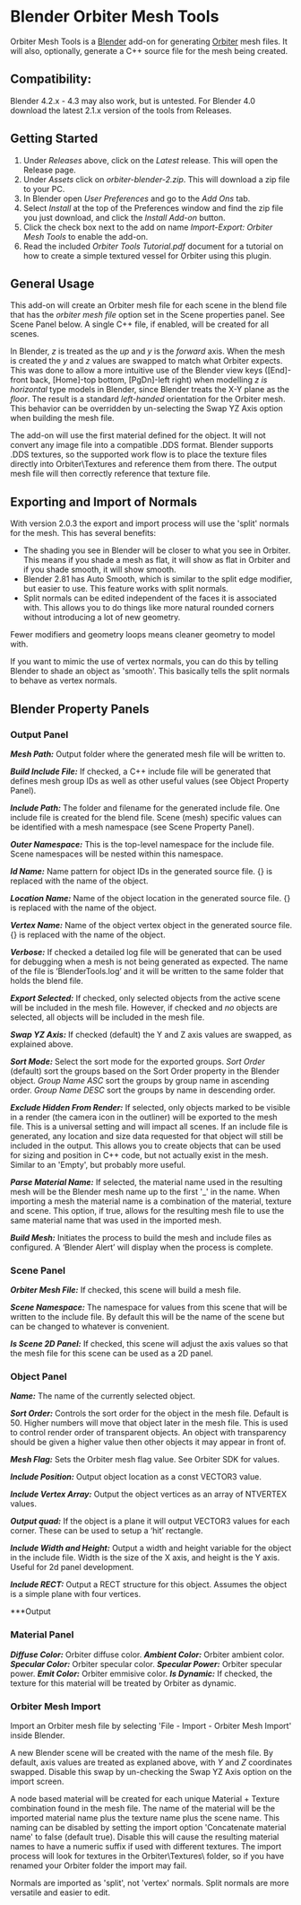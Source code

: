 # Blender Orbiter Mesh Tools

Orbiter Mesh Tools is a [Blender](https://www.blender.org/) add-on for generating [Orbiter](http://orbit.medphys.ucl.ac.uk/index.html) mesh files.  It will also, optionally, generate a C++ source file for the mesh being created.

## Compatibility:
Blender 4.2.x - 4.3 may also work, but is untested.
For Blender 4.0 download the latest 2.1.x version of the tools from Releases.


## Getting Started
1.	Under _Releases_ above, click on the _Latest_ release.  This will open the Release page.
2.  Under _Assets_ click on _orbiter-blender-2.zip_.  This will download a zip file to your PC.
3.	In Blender open *User Preferences* and go to the *Add Ons* tab.
4.	Select _Install_ at the top of the Preferences window and find the zip file you just download, and click the _Install Add-on_ button.
5.  Click the check box next to the add on name _Import-Export: Orbiter Mesh Tools_ to enable the add-on.
6.  Read the included _Orbiter Tools Tutorial.pdf_ document for a tutorial on how to create a simple textured vessel for Orbiter using this plugin.


## General Usage
This add-on will create an Orbiter mesh file for each scene in the blend file that has the _orbiter mesh file_ option set in the Scene properties panel.  See Scene Panel below.  A single C++ file, if enabled, will be created for all scenes.

In Blender, _z_ is treated as the _up_ and _y_ is the _forward_ axis.  When the mesh is created the _y_ and _z_ values are swapped to match what Orbiter expects.  This was done to allow a more intuitive use of the Blender view keys ([End]-front back, [Home]-top bottom, [PgDn]-left right) when modelling _z is horizontal_ type models in Blender, since Blender treats the X-Y plane as the _floor_.  The result is a standard _left-handed_ orientation for the Orbiter mesh.  This behavior can be overridden by un-selecting the Swap YZ Axis option when building the mesh file.

The add-on will use the first material defined for the object.  It will not convert any image file into a compatible .DDS format.  Blender supports .DDS textures, so the supported work flow is to place the texture files directly into Orbiter\Textures and reference them from there.  The output mesh file will then correctly reference that texture file.

## Exporting and Import of Normals
With version 2.0.3 the export and import process will use the 'split' normals for the mesh.  This has several benefits:
- The shading you see in Blender will be closer to what you see in Orbiter.  This means if you shade a mesh as flat, it will show as flat in Orbiter and if you shade smooth, it will show smooth.
- Blender 2.81 has Auto Smooth, which is similar to the split edge modifier, but easier to use.  This feature works with split normals.
- Split normals can be edited independent of the faces it is associated with.  This allows you to do things like more natural rounded corners without introducing a lot of new geometry.

Fewer modifiers and geometry loops means cleaner geometry to model with.

If you want to mimic the use of vertex normals, you can do this by telling Blender to shade an object as 'smooth'.  This basically tells the split normals to behave as vertex normals.

## Blender Property Panels
### Output Panel
***Mesh Path:*** Output folder where the generated mesh file will be written to.

***Build Include File:*** If checked, a C++ include file will be generated that defines mesh group IDs as well as other useful values (see Object Property Panel).

***Include Path:*** The folder and filename for the generated include file.  One include file is created for the blend file.  Scene (mesh) specific values can be identified with a mesh namespace (see Scene Property Panel).

***Outer Namespace:*** This is the top-level namespace for the include file.  Scene namespaces will be nested within this namespace.

***Id Name:*** Name pattern for object IDs in the generated source file.  {} is replaced with the name of the object.

***Location Name:*** Name of the object location in the generated source file.  {} is replaced with the name of the object.

***Vertex Name:*** Name of the object vertex object in the generated source file.  {} is replaced with the name of the object.

***Verbose:*** If checked a detailed log file will be generated that can be used for debugging when a mesh is not being generated as expected.  The name of the file is ‘BlenderTools.log’ and it will be written to the same folder that holds the blend file.

***Export Selected:***  If checked, only selected objects from the active scene will be included in the mesh file.  However, if checked and *no* objects are selected, all objects will be included in the mesh file.

***Swap YZ Axis:***  If checked (default) the Y and Z axis values are swapped, as explained above.

***Sort Mode:***  Select the sort mode for the exported groups.  *Sort Order* (default) sort the groups based on the Sort Order property in the Blender object.  *Group Name ASC* sort the groups by group name in ascending order.  *Group Name DESC* sort the groups by name in descending order.

***Exclude Hidden From Render:***  If selected, only objects marked to be visible in a render (the camera icon in the outliner) will be exported to the mesh file.  This is a universal setting and will impact all scenes.  If an include file is generated, any location and size data requested for that object will still be included in the output.  This allows you to create objects that can be used for sizing and position in C++ code, but not actually exist in the mesh.  Similar to an 'Empty', but probably more useful.

***Parse Material Name:***  If selected, the material name used in the resulting mesh will be the Blender mesh name up to the first '_' in the name.  When importing a mesh the material name is a combination of the material, texture and scene.  This option, if true, allows for the resulting mesh file to use the same material name that was used in the imported mesh.

***Build Mesh:*** Initiates the process to build the mesh and include files as configured.  A ‘Blender Alert’ will display when the process is complete.

### Scene Panel
***Orbiter Mesh File:*** If checked, this scene will build a mesh file.

***Scene Namespace:*** The namespace for values from this scene that will be written to the include file.  By default this will be the name of the scene but can be changed to whatever is convenient.

***Is Scene 2D Panel:*** If checked, this scene will adjust the axis values so that the mesh file for this scene can be used as a 2D panel.  

### Object Panel
***Name:*** The name of the currently selected object.

***Sort Order:*** Controls the sort order for the object in the mesh file.  Default is 50.  Higher numbers will move that object later in the mesh file.  This is used to control render order of transparent objects.  An object with transparency should be given a higher value then other objects it may appear in front of.

***Mesh Flag:*** Sets the Orbiter mesh flag value.  See Orbiter SDK for values.

***Include Position:*** Output object location as a const VECTOR3 value.

***Include Vertex Array:*** Output the object vertices as an array of NTVERTEX values.

***Output quad:*** If the object is a plane it will output VECTOR3 values for each corner.  These can be used to setup a ‘hit’ rectangle.

***Include Width and Height:*** Output a width and height variable for the object in the include file.  Width is the size of the X axis, and height is the Y axis.  Useful for 2d panel development.

***Include RECT:*** Output a RECT structure for this object.  Assumes the object is a simple plane with four vertices.

***Output

### Material Panel
***Diffuse Color:*** Orbiter diffuse color.
***Ambient Color:*** Orbiter ambient color.
***Specular Color:*** Orbiter specular color.
***Specular Power:*** Orbiter specular power.
***Emit Color:*** Orbiter emmisive color.
***Is Dynamic:*** If checked, the texture for this material will be treated by Orbiter as dynamic.

### Orbiter Mesh Import
Import an Orbiter mesh file by selecting 'File - Import - Orbiter Mesh Import' inside Blender.

A new Blender scene will be created with the name of the mesh file.  By default, axis values are treated as explaned above, with _Y_ and _Z_ coordinates swapped.  Disable this swap by un-checking the Swap YZ Axis option on the import screen.

A node based material will be created for each unique Material + Texture combination found in the mesh file.  The name of the material will be the imported material name plus the texture name plus the scene name.  This naming can be disabled by setting the import option 'Concatenate material name' to false (default true).  Disable this will cause the resulting material names to have a numeric suffix if used with different textures.  The import process will look for textures in the Orbiter\Textures\ folder, so if you have renamed your Orbiter folder the import may fail.  

Normals are imported as 'split', not 'vertex' normals.  Split normals are more versatile and easier to edit.
